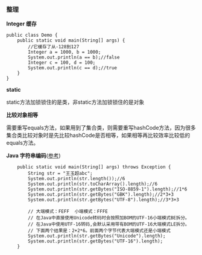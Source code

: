 ### 整理

**Integer 缓存**

```
public class Demo {
    public static void main(String[] args) {
        //它缓存了从-128到127
        Integer a = 1000, b = 1000;
        System.out.println(a == b);//false
        Integer c = 100, d = 100;
        System.out.println(c == d);//true
    }
}
```

**static**

static方法加锁锁住的是类，非static方法加锁锁住的是对象

**比较对象相等**

需要重写equals方法，如果用到了集合类，则需要重写hashCode方法，因为很多集合类比较对象时是先比较hashCode是否相等，如果相等再比较效率比较低的equals方法。

**Java 字符串编码**([参考](http://blog.csdn.net/tianjf0514/article/details/7854624))

```
    public static void main(String[] args) throws Exception {
        String str = "王玉超abc";
        System.out.println(str.length());//6
        System.out.println(str.toCharArray().length);//6
        System.out.println(str.getBytes("ISO-8859-1").length);//1*6
        System.out.println(str.getBytes("GBK").length);//2*3+3
        System.out.println(str.getBytes("UTF-8").length);//3*3+3

        // 大端模式：FEFF  小端模式：FFFE
        // 在Java中直接使用Unicode转码时会按照加BOM的UTF-16小端模式BE拆分。
        // 在Java中使用UTF-16转码,会默认采用带有BOM的UTF-16大端模式LE拆分。
        // 下面两个结果是：2+2*6。前面两个字节代表大端模式还是小端模式
        System.out.println(str.getBytes("Unicode").length);
        System.out.println(str.getBytes("UTF-16").length);
    }
```